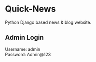# Quick-News
Python Django based news &amp; blog website.

## Admin Login
 
 Username: admin <br>
 Password: Admin@123
